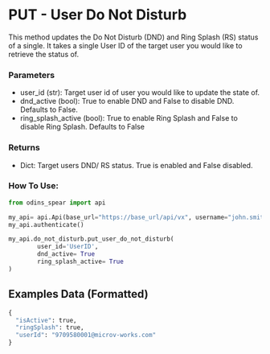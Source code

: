 # PUT - User Do Not Disturb

This method updates the Do Not Disturb (DND) and Ring Splash (RS) status of a single. It takes a single User ID of the target user you would like to retrieve the status of.&#x20;

### Parameters&#x20;

* user\_id (str): Target user id of user you would like to update the state of.
* dnd\_active (bool): True to enable DND and False to disable DND. Defaults to False.
* ring\_splash\_active (bool): True to enable Ring Splash and False to disable Ring Splash. Defaults to False

### Returns

* Dict: Target users DND/ RS status. True is enabled and False disabled.

### How To Use:

```python
from odins_spear import api

my_api= api.Api(base_url="https://base_url/api/vx", username="john.smith", password="ODIN_INSTANCE_1")
my_api.authenticate()

my_api.do_not_disturb.put_user_do_not_disturb(
        user_id='UserID',
        dnd_active= True
        ring_splash_active= True     
)
```

## Examples Data (Formatted)

```python
{
  "isActive": true,
  "ringSplash": true,
  "userId": "9709580001@microv-works.com"
}
```
